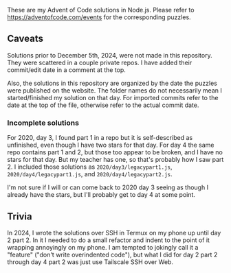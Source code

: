 These are my Advent of Code solutions in Node.js. Please refer to https://adventofcode.com/events for the corresponding puzzles.

## Caveats
Solutions prior to December 5th, 2024, were not made in this repository. They were scattered in a couple private repos. I have added their commit/edit date in a comment at the top.

Also, the solutions in this repository are organized by the date the puzzles were published on the website. The folder names do not necessarily mean I started/finished my solution on that day. For imported commits refer to the date at the top of the file, otherwise refer to the actual commit date.
### Incomplete solutions
For 2020, day 3, I found part 1 in a repo but it is self-described as unfinished, even though I have two stars for that day. For day 4 the same repo contains part 1 and 2, but those too appear to be broken, and I have no stars for that day. But my teacher has one, so that's probably how I saw part 2. I included those solutions as `2020/day3/legacypart1.js`, `2020/day4/legacypart1.js`, and `2020/day4/legacypart2.js`.

I'm not sure if I will or can come back to 2020 day 3 seeing as though I already have the stars, but I'll probably get to day 4 at some point.

## Trivia
In 2024, I wrote the solutions over SSH in Termux on my phone up until day 2 part 2. In it I needed to do a small refactor and indent to the point of it wrapping annoyingly on my phone. I am tempted to jokingly call it a "feature" ("don't write overindented code"), but what I did for day 2 part 2 through day 4 part 2 was just use Tailscale SSH over Web.